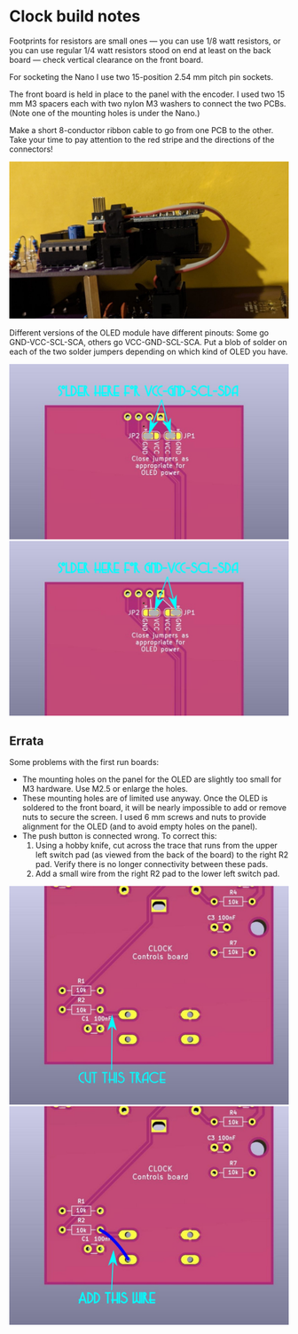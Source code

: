 # Clock build notes

Footprints for resistors are small ones — you can use 1/8 watt resistors, or you can use regular 1/4 watt resistors stood on end at least on the back board — check vertical clearance on the front board.

For socketing the Nano I use two 15-position 2.54 mm pitch pin sockets.

The front board is held in place to the panel with the encoder. I used two 15 mm M3 spacers each with two nylon M3 washers to connect the two PCBs. (Note one of the mounting holes is under the Nano.)

Make a short 8-conductor ribbon cable to go from one PCB to the other. Take your time to pay attention to the red stripe and the directions of the connectors!

![ribbon](../Images/ribbon.jpg)

Different versions of the OLED module have different pinouts: Some go GND-VCC-SCL-SCA, others go VCC-GND-SCL-SCA. Put a blob of solder on each of the two solder jumpers depending on which kind of OLED you have.

![clock_jumpers1](../Images/clock_jumpers1.jpg)
![clock_jumpers2](../Images/clock_jumpers2.jpg)

## Errata

Some problems with the first run boards:

* The mounting holes on the panel for the OLED are slightly too small for M3 hardware. Use M2.5 or enlarge the holes.
* These mounting holes are of limited use anyway. Once the OLED is soldered to the front board, it will be nearly impossible to add or remove nuts to secure the screen. I used 6 mm screws and nuts to provide alignment for the OLED (and to avoid empty holes on the panel).
* The push button is connected wrong. To correct this:
    1. Using a hobby knife, cut across the trace that runs from the upper left switch pad (as viewed from the back of the board) to the right R2 pad. Verify there is no longer connectivity between these pads.
    2. Add a small wire from the right R2 pad to the lower left switch pad.

![clock_bodge1](../Images/clock_bodge1.jpg)
![clock_bodge2](../Images/clock_bodge2.jpg)